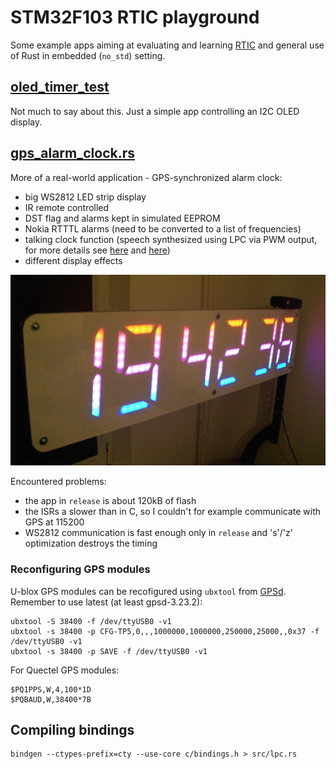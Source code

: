 # STM32F103 RTIC playground 

Some example apps aiming at evaluating and learning [RTIC](https://rtic.rs/1.0/book/en/)
and general use of Rust in embedded (`no_std`) setting.

## [oled_timer_test](src/bin/oled_timer_test.rs)

Not much to say about this. Just a simple app controlling an I2C OLED display.

## [gps_alarm_clock.rs](src/bin/gps_alarm_clock.rs)

More of a real-world application - GPS-synchronized alarm clock:

 - big WS2812 LED strip display
 - IR remote controlled
 - DST flag and alarms kept in simulated EEPROM
 - Nokia RTTTL alarms (need to be converted to a list of frequencies)
 - talking clock function (speech synthesized using LPC via PWM output,
   for more details see [here](https://github.com/mryndzionek/dsp_experiments/tree/main/lpc_encoder)
   and [here](https://github.com/mryndzionek/dsp_experiments/tree/main/lpc_decoder))
 - different display effects

![GPS_clock](assets/gps_clock.png)

Encountered problems:

 - the app in `release` is about 120kB of flash
 - the ISRs a slower than in C, so I couldn't for example communicate with GPS at 115200
 - WS2812 communication is fast enough only in `release` and 's'/'z' optimization destroys the timing

### Reconfiguring GPS modules

U-blox GPS modules can be recofigured using `ubxtool` from [GPSd](https://gpsd.gitlab.io/gpsd/).
Remember to use latest (at least gpsd-3.23.2):

```
ubxtool -S 38400 -f /dev/ttyUSB0 -v1
ubxtool -s 38400 -p CFG-TP5,0,,,1000000,1000000,250000,25000,,0x37 -f /dev/ttyUSB0 -v1
ubxtool -s 38400 -p SAVE -f /dev/ttyUSB0 -v1
```

For Quectel GPS modules:

```
$PQ1PPS,W,4,100*1D
$PQBAUD,W,38400*7B
```

## Compiling bindings

```
bindgen --ctypes-prefix=cty --use-core c/bindings.h > src/lpc.rs
```



